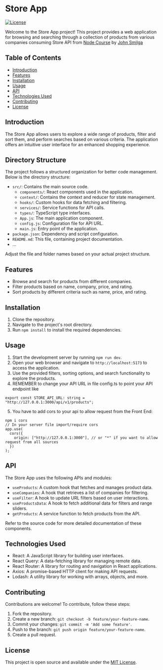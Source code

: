 # Store App

[![License](https://img.shields.io/badge/License-MIT-blue.svg)](LICENSE)

Welcome to the Store App project! This project provides a web application for browsing and searching through a collection of products from various companies consuming Store API from [Node Course](https://www.udemy.com/course/nodejs-tutorial-and-projects-course/learn/lecture/27096960) by [John Smilga](https://johnsmilga.com/)

## Table of Contents

- [Introduction](#introduction)
- [Features](#features)
- [Installation](#installation)
- [Usage](#usage)
- [API](#api)
- [Technologies Used](#technologies-used)
- [Contributing](#contributing)
- [License](#license)

## Introduction

The Store App allows users to explore a wide range of products, filter and sort them, and perform searches based on various criteria. The application offers an intuitive user interface for an enhanced shopping experience.

## Directory Structure

The project follows a structured organization for better code management. Below is the directory structure:

- `src/`: Contains the main source code.
  - `components/`: React components used in the application.
  - `context/`: Contains the context and reducer for state management.
  - `hooks/`: Custom hooks for data fetching and filtering.
  - `services/`: Service functions for API calls.
  - `types/`: TypeScript type interfaces.
  - `App.js`: The main application component.
  - `config.js`: Configuration file for API URL.
  - `main.js`: Entry point of the application.
- `package.json`: Dependency and script configuration.
- `README.md`: This file, containing project documentation.
- ...

Adjust the file and folder names based on your actual project structure.


## Features

- Browse and search for products from different companies.
- Filter products based on name, company, price, and rating.
- Sort products by different criteria such as name, price, and rating.

## Installation

1. Clone the repository.
2. Navigate to the project's root directory.
3. Run `npm install` to install the required dependencies.

## Usage

1. Start the development server by running `npm run dev`.
2. Open your web browser and navigate to `http://localhost:5173` to access the application.
3. Use the provided filters, sorting options, and search functionality to explore the products.
4. REMEMBER to change your API URL in file config.ts to point your API endpoint like
```
export const STORE_API_URL: string = "http://127.0.0.1:3000/api/v1/products";
```
5. You have to add cors to your api to allow request from the Front End:
```
npm i cors
// In your server file import/require cors
app.use(
  cors({
    origin: ["http://127.0.0.1:3000"], // or "*" if you want to allow request from all sources
  })
);
```

## API

The Store App uses the following APIs and modules:

- `useProducts`: A custom hook that fetches and manages product data.
- `useCompanies`: A hook that retrieves a list of companies for filtering.
- `useFilter`: A hook to update URL filters based on user interactions.
- `useProductsData`: A hook to fetch additional data for filters and range sliders.
- `getProducts`: A service function to fetch products from the API.

Refer to the source code for more detailed documentation of these components.

## Technologies Used

- React: A JavaScript library for building user interfaces.
- React Query: A data-fetching library for managing remote data.
- React Router: A library for routing and navigation in React applications.
- Axios: A promise-based HTTP client for making API requests.
- Lodash: A utility library for working with arrays, objects, and more.

## Contributing

Contributions are welcome! To contribute, follow these steps:

1. Fork the repository.
2. Create a new branch: `git checkout -b feature/your-feature-name`.
3. Commit your changes: `git commit -m 'Add some feature'`.
4. Push to the branch: `git push origin feature/your-feature-name`.
5. Create a pull request.

## License

This project is open source and available under the [MIT License](LICENSE).
